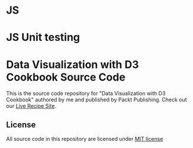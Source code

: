 # JS 
# JS Unit testing

Data Visualization with D3 Cookbook Source Code
===============================================

This is the source code repository for "Data Visualization with D3 Cookbook" authored by me and published by
Packt Publishing. Check out our [Live Recipe Site](http://nickqizhu.github.io/d3-cookbook/).

License
-------

All source code in this repository are licensed under [MIT license](http://opensource.org/licenses/MIT)
